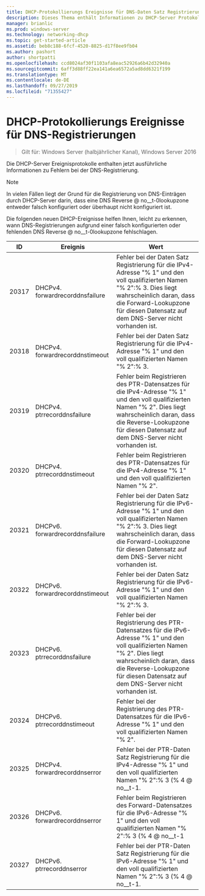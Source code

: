 ```yaml
---
title: DHCP-Protokollierungs Ereignisse für DNS-Daten Satz Registrierungen
description: Dieses Thema enthält Informationen zu DHCP-Server Protokollierungs Ereignissen in Windows Server 2016.
manager: brianlic
ms.prod: windows-server
ms.technology: networking-dhcp
ms.topic: get-started-article
ms.assetid: beb8c188-6fcf-4520-8825-d17f8ee9fb04
ms.author: pashort
author: shortpatti
ms.openlocfilehash: ccd8024af30f1103afa8eac52926a6b42d32940a
ms.sourcegitcommit: 6aff3d88ff22ea141a6ea6572a5ad8dd6321f199
ms.translationtype: MT
ms.contentlocale: de-DE
ms.lasthandoff: 09/27/2019
ms.locfileid: "71355427"
---
```

# <a name="dhcp-logging-events-for-dns-registrations"></a>DHCP-Protokollierungs Ereignisse für DNS-Registrierungen

>Gilt für: Windows Server (halbjährlicher Kanal), Windows Server 2016

Die DHCP-Server Ereignisprotokolle enthalten jetzt ausführliche Informationen zu Fehlern bei der DNS-Registrierung.

>[!NOTE]
>In vielen Fällen liegt der Grund für die Registrierung von DNS-Einträgen durch DHCP-Server darin, dass eine DNS Reverse @ no__t-0lookupzone entweder falsch konfiguriert oder überhaupt nicht konfiguriert ist.

Die folgenden neuen DHCP-Ereignisse helfen Ihnen, leicht zu erkennen, wann DNS-Registrierungen aufgrund einer falsch konfigurierten oder fehlenden DNS Reverse @ no__t-0lookupzone fehlschlagen.

|ID|Ereignis|Wert|
|-----|--------------------|--------------------------------------------------------|
|20317|DHCPv4. forwardrecorddnsfailure|Fehler bei der Daten Satz Registrierung für die IPv4-Adresse "% 1" und den voll qualifizierten Namen "% 2":% 3. Dies liegt wahrscheinlich daran, dass die Forward-Lookupzone für diesen Datensatz auf dem DNS-Server nicht vorhanden ist.|
|20318|DHCPv4. forwardrecorddnstimeout|Fehler bei der Daten Satz Registrierung für die IPv4-Adresse "% 1" und den voll qualifizierten Namen "% 2":% 3.|
|20319|DHCPv4. ptrrecorddnsfailure|Fehler beim Registrieren des PTR-Datensatzes für die IPv4-Adresse "% 1" und den voll qualifizierten Namen "% 2". Dies liegt wahrscheinlich daran, dass die Reverse-Lookupzone für diesen Datensatz auf dem DNS-Server nicht vorhanden ist.|
|20320|DHCPv4. ptrrecorddnstimeout|Fehler beim Registrieren des PTR-Datensatzes für die IPv4-Adresse "% 1" und den voll qualifizierten Namen "% 2".|
|20321|DHCPv6. forwardrecorddnsfailure|Fehler bei der Daten Satz Registrierung für die IPv6-Adresse "% 1" und den voll qualifizierten Namen "% 2":% 3. Dies liegt wahrscheinlich daran, dass die Forward-Lookupzone für diesen Datensatz auf dem DNS-Server nicht vorhanden ist.|
|20322|DHCPv6. forwardrecorddnstimeout|Fehler bei der Daten Satz Registrierung für die IPv6-Adresse "% 1" und den voll qualifizierten Namen "% 2":% 3.|
|20323|DHCPv6. ptrrecorddnsfailure|Fehler bei der Registrierung des PTR-Datensatzes für die IPv6-Adresse "% 1" und den voll qualifizierten Namen "% 2". Dies liegt wahrscheinlich daran, dass die Reverse-Lookupzone für diesen Datensatz auf dem DNS-Server nicht vorhanden ist.|
|20324|DHCPv6. ptrrecorddnstimeout|Fehler bei der Registrierung des PTR-Datensatzes für die IPv6-Adresse "% 1" und den voll qualifizierten Namen "% 2".|
|20325|DHCPv4. forwardrecorddnserror|Fehler bei der PTR-Daten Satz Registrierung für die IPv4-Adresse "% 1" und den voll qualifizierten Namen "% 2":% 3 \(% 4 @ no__t-1.|
|20326|DHCPv6. forwardrecorddnserror|Fehler beim Registrieren des Forward-Datensatzes für die IPv6-Adresse "% 1" und den voll qualifizierten Namen "% 2":% 3 \(% 4 @ no__t-1|
|20327|DHCPv6. ptrrecorddnserror|Fehler bei der PTR-Daten Satz Registrierung für die IPv6-Adresse "% 1" und den voll qualifizierten Namen "% 2":% 3 \(% 4 @ no__t-1.|

